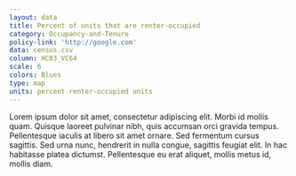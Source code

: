 ```yaml
---
layout: data
title: Percent of units that are renter-occupied
category: Occupancy-and-Tenure
policy-link: 'http://google.com'
data: census.csv
column: HC03_VC64
scale: 6
colors: Blues
type: map
units: percent renter-occupied units
---
```


Lorem ipsum dolor sit amet, consectetur adipiscing elit. Morbi id mollis quam. Quisque laoreet pulvinar nibh, quis accumsan orci gravida tempus. Pellentesque iaculis at libero sit amet ornare. Sed fermentum cursus sagittis. Sed urna nunc, hendrerit in nulla congue, sagittis feugiat elit. In hac habitasse platea dictumst. Pellentesque eu erat aliquet, mollis metus id, mollis diam.